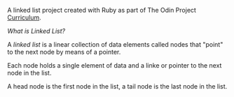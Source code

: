 A linked list project created with Ruby as part of The Odin Project <a href="https://www.theodinproject.com/courses/ruby-programming/lessons/linked-lists">Curriculum</a>.

<p><i>What is Linked List?</i></p>
<p>A <i>linked list</i> is a linear collection of data elements called nodes that "point" to the next node by means of a pointer.</p>

<p>Each node holds a single element of data and a linke or pointer to the next node in the list.</p>

<p>A head node is the first node in the list, a tail node is the last node in the list.</p>